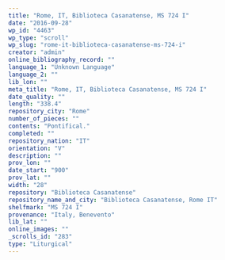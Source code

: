 ```yaml
---
title: "Rome, IT, Biblioteca Casanatense, MS 724 I"
date: "2016-09-28"
wp_id: "4463"
wp_type: "scroll"
wp_slug: "rome-it-biblioteca-casanatense-ms-724-i"
creator: "admin"
online_bibliography_record: ""
language_1: "Unknown Language"
language_2: ""
lib_lon: ""
meta_title: "Rome, IT, Biblioteca Casanatense, MS 724 I"
date_quality: ""
length: "338.4"
repository_city: "Rome"
number_of_pieces: ""
contents: "Pontifical."
completed: ""
repository_nation: "IT"
orientation: "V"
description: ""
prov_lon: ""
date_start: "900"
prov_lat: ""
width: "28"
repository: "Biblioteca Casanatense"
repository_name_and_city: "Biblioteca Casanatense, Rome IT"
shelfmark: "MS 724 I"
provenance: "Italy, Benevento"
lib_lat: ""
online_images: ""
_scrolls_id: "283"
type: "Liturgical"
---
```



